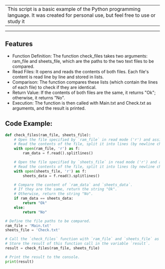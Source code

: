 <table>
<tr>
<td>
This script is a basic example of the Python programming language. It was created for personal use, but feel free to use or study it
</td>
</tr>
</table>

---

## Features

- Function Definition: The function check_files takes two arguments: ram_file and sheets_file, which are the paths to the two text files to be compared.
- Read Files: It opens and reads the contents of both files. Each file's content is read line by line and stored in lists.
- Comparison: The function compares these lists (which contain the lines of each file) to check if they are identical.
- Return Value: If the contents of both files are the same, it returns "Ok"; otherwise, it returns "No".
- Execution: The function is then called with Main.txt and Check.txt as arguments, and the result is printed.

## Code Example:

```python
def check_files(ram_file, sheets_file):
    # Open the file specified by `ram_file` in read mode ('r') and assign it to variable `f`.
    # Read the contents of the file, split it into lines (by newline characters), and store it in `ram_data`.
    with open(ram_file, 'r') as f:
        ram_data = f.read().splitlines()

    # Open the file specified by `sheets_file` in read mode ('r') and assign it to variable `f`.
    # Read the contents of the file, split it into lines (by newline characters), and store it in `sheets_data`.
    with open(sheets_file, 'r') as f:
        sheets_data = f.read().splitlines()

    # Compare the content of `ram_data` and `sheets_data`.
    # If they are the same, return the string "Ok".
    # Otherwise, return the string "No".
    if ram_data == sheets_data:
        return "Ok"
    else:
        return "No"

# Define the file paths to be compared.
ram_file = 'Main.txt'
sheets_file = 'Check.txt'

# Call the `check_files` function with `ram_file` and `sheets_file` as arguments.
# Store the result of this function call in the variable `result`.
result = check_files(ram_file, sheets_file)

# Print the result to the console.
print(result)
```
